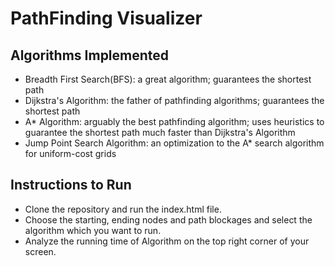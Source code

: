 # PathFinding Visualizer
## Algorithms Implemented
- Breadth First Search(BFS): a great algorithm; guarantees the shortest path
- Dijkstra's Algorithm:  the father of pathfinding algorithms; guarantees the shortest path
- A* Algorithm: arguably the best pathfinding algorithm; uses heuristics to guarantee the shortest path much faster than Dijkstra's Algorithm
- Jump Point Search Algorithm:  an optimization to the A* search algorithm for uniform-cost grids
## Instructions to Run
- Clone the repository and run the index.html file.
- Choose the starting, ending nodes and path blockages and select the algorithm which you want to run.
- Analyze the running time of Algorithm on the top right corner of your screen.

